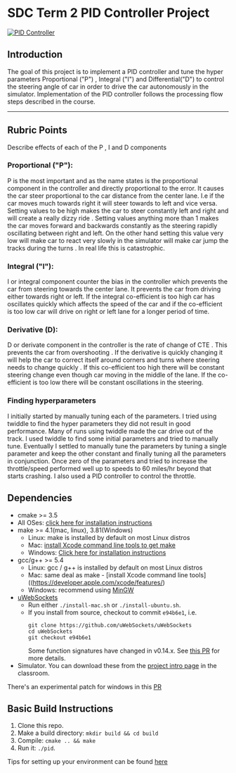 ﻿
# SDC Term 2 PID Controller Project


[![PID Controller](PIDController.jpg)](https://youtu.be/aBCDsmM9ldE)

## Introduction
The goal of this project is to implement a PID controller and tune the hyper parameters Proportional ("P") , Integral ("I") and Differential("D")  to control the steering angle of car in order to drive the car autonomously in the simulator.
Implementation of the PID controller follows the  processing flow steps described in the course.
________________________________
## Rubric Points
Describe effects of each of the P , I and D components

### Proportional ("P"):
P is the most important and as the name states is the proportional component in the controller  and directly proportional to the error. It causes the car steer proportional to the car distance from the center lane. I.e if the car moves much towards right it will steer towards to left and vice versa.
Setting values to be high makes the car to steer constantly left and right and will create a really dizzy ride . Setting values anything more than 1 makes the car moves forward and backwards constantly as the steering rapidly  oscillating between right and left. On the other hand setting this value very low will make car to react very slowly in the simulator will make car jump the tracks during the turns . In real life this is catastrophic.

### Integral ("I"):
I or integral component counter the bias in the controller which prevents the car from steering towards the center lane. It prevents the car from driving either towards right or left.  If the integral co-efficient is too high car has oscillates quickly which affects the speed of the car and if the co-efficient is too low car will drive on right or left lane for a longer period of time.

### Derivative (D):
D or derivate component in the controller is the rate of change of CTE . This prevents the car from overshooting . If the derivative is quickly changing it will help the car to correct itself around corners and turns where steering needs to change quickly . If this co-efficient too high there will be constant steering change even though car moving in the middle of the lane.
If the co-efficient is too low there will be constant oscillations in the steering.

 ### Finding hyperparameters
 I initially started by manually tuning each of the parameters. I tried using twiddle to find the hyper parameters they did not result in good performance.
 Many of runs using twiddle made the car drive out of the track. I used twiddle to find some initial parameters and tried to manually tune.
 Eventually I settled to manually tune the parameters by tuning a single parameter and keep the other constant and finally tuning all the parameters in conjunction. Once zero of the parameters and tried to increase the throttle/speed performed well up to speeds to 60 miles/hr beyond that starts crashing. I also used a PID controller to control the throttle.


 ## Dependencies

 * cmake >= 3.5
  * All OSes: [click here for installation instructions](https://cmake.org/install/)
 * make >= 4.1(mac, linux), 3.81(Windows)
   * Linux: make is installed by default on most Linux distros
   * Mac: [install Xcode command line tools to get make](https://developer.apple.com/xcode/features/)
   * Windows: [Click here for installation instructions](http://gnuwin32.sourceforge.net/packages/make.htm)
 * gcc/g++ >= 5.4
   * Linux: gcc / g++ is installed by default on most Linux distros
   * Mac: same deal as make - [install Xcode command line tools]((https://developer.apple.com/xcode/features/)
   * Windows: recommend using [MinGW](http://www.mingw.org/)
 * [uWebSockets](https://github.com/uWebSockets/uWebSockets)
   * Run either `./install-mac.sh` or `./install-ubuntu.sh`.
   * If you install from source, checkout to commit `e94b6e1`, i.e.
     ```
     git clone https://github.com/uWebSockets/uWebSockets
     cd uWebSockets
     git checkout e94b6e1
     ```
     Some function signatures have changed in v0.14.x. See [this PR](https://github.com/udacity/CarND-MPC-Project/pull/3) for more details.
 * Simulator. You can download these from the [project intro page](https://github.com/udacity/self-driving-car-sim/releases) in the classroom.

 There's an experimental patch for windows in this [PR](https://github.com/udacity/CarND-PID-Control-Project/pull/3)

 ## Basic Build Instructions

 1. Clone this repo.
 2. Make a build directory: `mkdir build && cd build`
 3. Compile: `cmake .. && make`
 4. Run it: `./pid`.

 Tips for setting up your environment can be found [here](https://classroom.udacity.com/nanodegrees/nd013/parts/40f38239-66b6-46ec-ae68-03afd8a601c8/modules/0949fca6-b379-42af-a919-ee50aa304e6a/lessons/f758c44c-5e40-4e01-93b5-1a82aa4e044f/concepts/23d376c7-0195-4276-bdf0-e02f1f3c665d)

